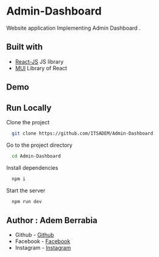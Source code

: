 # Admin-Dashboard

Website application Implementing Admin Dashboard .

## Built with

- [React-JS](https://react.dev/) JS library
- [MUI](https://mui.com/) Library of React

## Demo

## Run Locally

Clone the project

```bash
  git clone https://github.com/ITSADEM/Admin-Dashboard
```

Go to the project directory

```bash
  cd Admin-Dashboard
```

Install dependencies

```bash
  npm i
```

Start the server

```bash
  npm run dev
```

## Author : Adem Berrabia

- Github - [Github](https://github.com/ITSADEM)
- Facebook - [Facebook](https://www.facebook.com/profile.php?id=100022888083591)
- Instagram - [Instagram](https://www.instagram.com/adem_rb3/?hl=fr)

